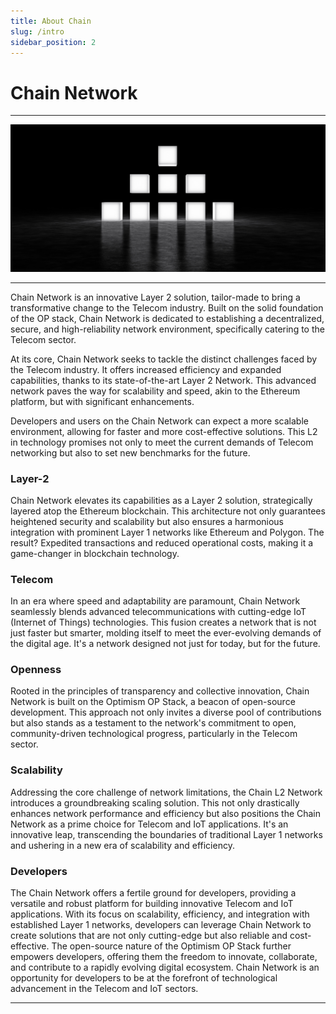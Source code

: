```yaml
---
title: About Chain
slug: /intro
sidebar_position: 2
---
```


# Chain Network

---

![Chain Network Banner](../static/img/Zentachain_Banner.jpg)

---

Chain Network is an innovative Layer 2 solution, tailor-made to bring a transformative change to the Telecom industry. Built on the solid foundation of the OP stack, Chain Network is dedicated to establishing a decentralized, secure, and high-reliability network environment, specifically catering to the Telecom sector.

At its core, Chain Network seeks to tackle the distinct challenges faced by the Telecom industry. It offers increased efficiency and expanded capabilities, thanks to its state-of-the-art Layer 2 Network. This advanced network paves the way for scalability and speed, akin to the Ethereum platform, but with significant enhancements.

Developers and users on the Chain Network can expect a more scalable environment, allowing for faster and more cost-effective solutions. This L2 in technology promises not only to meet the current demands of Telecom networking but also to set new benchmarks for the future.

### Layer-2
Chain Network elevates its capabilities as a Layer 2 solution, strategically layered atop the Ethereum blockchain. This architecture not only guarantees heightened security and scalability but also ensures a harmonious integration with prominent Layer 1 networks like Ethereum and Polygon. The result? Expedited transactions and reduced operational costs, making it a game-changer in blockchain technology.

### Telecom
In an era where speed and adaptability are paramount, Chain Network seamlessly blends advanced telecommunications with cutting-edge IoT (Internet of Things) technologies. This fusion creates a network that is not just faster but smarter, molding itself to meet the ever-evolving demands of the digital age. It's a network designed not just for today, but for the future.

### Openness
Rooted in the principles of transparency and collective innovation, Chain Network is built on the Optimism OP Stack, a beacon of open-source development. This approach not only invites a diverse pool of contributions but also stands as a testament to the network's commitment to open, community-driven technological progress, particularly in the Telecom sector.

### Scalability
Addressing the core challenge of network limitations, the Chain L2 Network introduces a groundbreaking scaling solution. This not only drastically enhances network performance and efficiency but also positions the Chain Network as a prime choice for Telecom and IoT applications. It's an innovative leap, transcending the boundaries of traditional Layer 1 networks and ushering in a new era of scalability and efficiency.

### Developers

The Chain Network offers a fertile ground for developers, providing a versatile and robust platform for building innovative Telecom and IoT applications. With its focus on scalability, efficiency, and integration with established Layer 1 networks, developers can leverage Chain Network to create solutions that are not only cutting-edge but also reliable and cost-effective. The open-source nature of the Optimism OP Stack further empowers developers, offering them the freedom to innovate, collaborate, and contribute to a rapidly evolving digital ecosystem. Chain Network is an opportunity for developers to be at the forefront of technological advancement in the Telecom and IoT sectors.

<!-- ### IoT -->

---